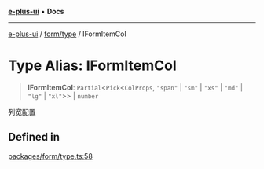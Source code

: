 [**e-plus-ui**](../../../README.md) • **Docs**

***

[e-plus-ui](../../../modules.md) / [form/type](../README.md) / IFormItemCol

# Type Alias: IFormItemCol

> **IFormItemCol**: `Partial`\<`Pick`\<`ColProps`, `"span"` \| `"sm"` \| `"xs"` \| `"md"` \| `"lg"` \| `"xl"`\>\> \| `number`

列宽配置

## Defined in

[packages/form/type.ts:58](https://github.com/c-eqian/e-plus-ui/blob/9afe3efca84f90347511649ce68bd1a732377c38/packages/form/type.ts#L58)
